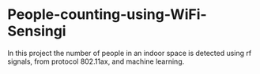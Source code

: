 # People-counting-using-WiFi-Sensingi
In this project the number of people in an indoor space is detected using rf signals, from protocol 802.11ax, and machine learning. 
